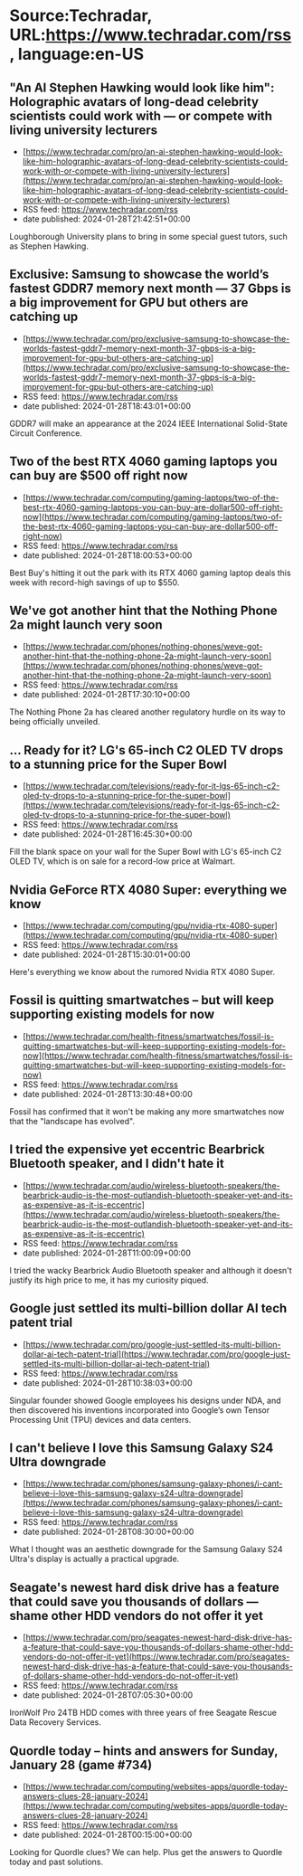# Source:Techradar, URL:https://www.techradar.com/rss, language:en-US

## "An AI Stephen Hawking would look like him": Holographic avatars of long-dead celebrity scientists could work with — or compete with living university lecturers
 - [https://www.techradar.com/pro/an-ai-stephen-hawking-would-look-like-him-holographic-avatars-of-long-dead-celebrity-scientists-could-work-with-or-compete-with-living-university-lecturers](https://www.techradar.com/pro/an-ai-stephen-hawking-would-look-like-him-holographic-avatars-of-long-dead-celebrity-scientists-could-work-with-or-compete-with-living-university-lecturers)
 - RSS feed: https://www.techradar.com/rss
 - date published: 2024-01-28T21:42:51+00:00

Loughborough University plans to bring in some special guest tutors, such as Stephen Hawking.

## Exclusive: Samsung to showcase the world’s fastest GDDR7 memory next month — 37 Gbps is a big improvement for GPU but others are catching up
 - [https://www.techradar.com/pro/exclusive-samsung-to-showcase-the-worlds-fastest-gddr7-memory-next-month-37-gbps-is-a-big-improvement-for-gpu-but-others-are-catching-up](https://www.techradar.com/pro/exclusive-samsung-to-showcase-the-worlds-fastest-gddr7-memory-next-month-37-gbps-is-a-big-improvement-for-gpu-but-others-are-catching-up)
 - RSS feed: https://www.techradar.com/rss
 - date published: 2024-01-28T18:43:01+00:00

GDDR7 will make an appearance at the 2024 IEEE International Solid-State Circuit Conference.

## Two of the best RTX 4060 gaming laptops you can buy are $500 off right now
 - [https://www.techradar.com/computing/gaming-laptops/two-of-the-best-rtx-4060-gaming-laptops-you-can-buy-are-dollar500-off-right-now](https://www.techradar.com/computing/gaming-laptops/two-of-the-best-rtx-4060-gaming-laptops-you-can-buy-are-dollar500-off-right-now)
 - RSS feed: https://www.techradar.com/rss
 - date published: 2024-01-28T18:00:53+00:00

Best Buy's hitting it out the park with its RTX 4060 gaming laptop deals this week with record-high savings of up to $550.

## We've got another hint that the Nothing Phone 2a might launch very soon
 - [https://www.techradar.com/phones/nothing-phones/weve-got-another-hint-that-the-nothing-phone-2a-might-launch-very-soon](https://www.techradar.com/phones/nothing-phones/weve-got-another-hint-that-the-nothing-phone-2a-might-launch-very-soon)
 - RSS feed: https://www.techradar.com/rss
 - date published: 2024-01-28T17:30:10+00:00

The Nothing Phone 2a has cleared another regulatory hurdle on its way to being officially unveiled.

## ... Ready for it? LG's 65-inch C2 OLED TV drops to a stunning price for the Super Bowl
 - [https://www.techradar.com/televisions/ready-for-it-lgs-65-inch-c2-oled-tv-drops-to-a-stunning-price-for-the-super-bowl](https://www.techradar.com/televisions/ready-for-it-lgs-65-inch-c2-oled-tv-drops-to-a-stunning-price-for-the-super-bowl)
 - RSS feed: https://www.techradar.com/rss
 - date published: 2024-01-28T16:45:30+00:00

Fill the blank space on your wall for the Super Bowl with LG's 65-inch C2 OLED TV, which is on sale for a record-low price at Walmart.

## Nvidia GeForce RTX 4080 Super: everything we know
 - [https://www.techradar.com/computing/gpu/nvidia-rtx-4080-super](https://www.techradar.com/computing/gpu/nvidia-rtx-4080-super)
 - RSS feed: https://www.techradar.com/rss
 - date published: 2024-01-28T15:30:01+00:00

Here's everything we know about the rumored Nvidia RTX 4080 Super.

## Fossil is quitting smartwatches – but will keep supporting existing models for now
 - [https://www.techradar.com/health-fitness/smartwatches/fossil-is-quitting-smartwatches-but-will-keep-supporting-existing-models-for-now](https://www.techradar.com/health-fitness/smartwatches/fossil-is-quitting-smartwatches-but-will-keep-supporting-existing-models-for-now)
 - RSS feed: https://www.techradar.com/rss
 - date published: 2024-01-28T13:30:48+00:00

Fossil has confirmed that it won't be making any more smartwatches now that the "landscape has evolved".

## I tried the expensive yet eccentric Bearbrick Bluetooth speaker, and I didn't hate it
 - [https://www.techradar.com/audio/wireless-bluetooth-speakers/the-bearbrick-audio-is-the-most-outlandish-bluetooth-speaker-yet-and-its-as-expensive-as-it-is-eccentric](https://www.techradar.com/audio/wireless-bluetooth-speakers/the-bearbrick-audio-is-the-most-outlandish-bluetooth-speaker-yet-and-its-as-expensive-as-it-is-eccentric)
 - RSS feed: https://www.techradar.com/rss
 - date published: 2024-01-28T11:00:09+00:00

I tried the wacky Bearbrick Audio Bluetooth speaker and although it doesn't justify its high price to me, it has my curiosity piqued.

## Google just settled its multi-billion dollar AI tech patent trial
 - [https://www.techradar.com/pro/google-just-settled-its-multi-billion-dollar-ai-tech-patent-trial](https://www.techradar.com/pro/google-just-settled-its-multi-billion-dollar-ai-tech-patent-trial)
 - RSS feed: https://www.techradar.com/rss
 - date published: 2024-01-28T10:38:03+00:00

Singular founder showed Google employees his designs under NDA, and then discovered his inventions incorporated into Google’s own Tensor Processing Unit (TPU) devices and data centers.

## I can't believe I love this Samsung Galaxy S24 Ultra downgrade
 - [https://www.techradar.com/phones/samsung-galaxy-phones/i-cant-believe-i-love-this-samsung-galaxy-s24-ultra-downgrade](https://www.techradar.com/phones/samsung-galaxy-phones/i-cant-believe-i-love-this-samsung-galaxy-s24-ultra-downgrade)
 - RSS feed: https://www.techradar.com/rss
 - date published: 2024-01-28T08:30:00+00:00

What I thought was an aesthetic downgrade for the Samsung Galaxy S24 Ultra's display is actually a practical upgrade.

## Seagate's newest hard disk drive has a feature that could save you thousands of dollars — shame other HDD vendors do not offer it yet
 - [https://www.techradar.com/pro/seagates-newest-hard-disk-drive-has-a-feature-that-could-save-you-thousands-of-dollars-shame-other-hdd-vendors-do-not-offer-it-yet](https://www.techradar.com/pro/seagates-newest-hard-disk-drive-has-a-feature-that-could-save-you-thousands-of-dollars-shame-other-hdd-vendors-do-not-offer-it-yet)
 - RSS feed: https://www.techradar.com/rss
 - date published: 2024-01-28T07:05:30+00:00

IronWolf Pro 24TB HDD comes with three years of free Seagate Rescue Data Recovery Services.

## Quordle today – hints and answers for Sunday, January 28 (game #734)
 - [https://www.techradar.com/computing/websites-apps/quordle-today-answers-clues-28-january-2024](https://www.techradar.com/computing/websites-apps/quordle-today-answers-clues-28-january-2024)
 - RSS feed: https://www.techradar.com/rss
 - date published: 2024-01-28T00:15:00+00:00

Looking for Quordle clues? We can help. Plus get the answers to Quordle today and past solutions.


